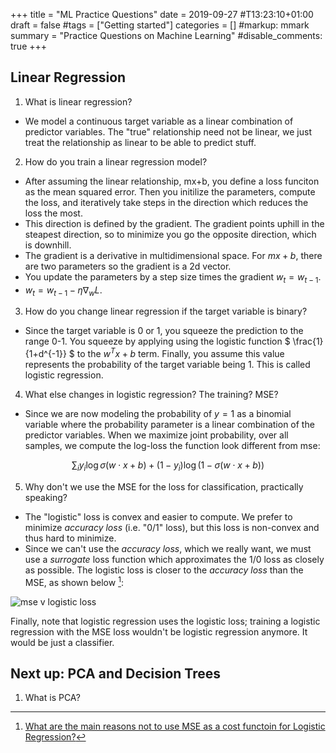 +++
title = "ML Practice Questions"
date = 2019-09-27  #T13:23:10+01:00
draft = false
#tags = ["Getting started"]
categories = []
#markup: mmark
summary = "Practice Questions on Machine Learning"
#disable_comments: true
+++

## Linear Regression

1. What is linear regression?
  * We model a continuous target variable as a linear combination of predictor variables. The "true" relationship need not be linear, we just treat the relationship as linear to be able to predict stuff.

2. How do you train a linear regression model?
  * After assuming the linear relationship, mx+b, you define a loss funciton as the mean squared error. Then you initilize the parameters, compute the loss, and iteratively take steps in the direction which reduces the loss the most. 
  * This direction is defined by the gradient. The gradient points uphill in the steapest direction, so to minimize you go the opposite direction, which is downhill.
  * The gradient is a derivative in multidimensional space. For $mx+b$, there are two parameters so the gradient is a 2d vector.
  * You update the parameters by a step size times the gradient $w_t = w_{t-1}$.
  * $w_t = w_{t-1} - \eta \nabla_{w}L$.

3. How do you change linear regression if the target variable is binary?
  * Since the target variable is 0 or 1, you squeeze the prediction to the range 0-1. You squeeze by applying using the logistic function $ \frac{1}{1+d^{-1}} $ to the $w^{T}x + b$ term. Finally, you assume this value represents the probability of the target variable being 1. This is called logistic regression.

4. What else changes in logistic regression? The training? MSE?
  * Since we are now modeling the probability of $y=1$ as a binomial variable where the probability parameter is a linear combination of the predictor variables. When we maximize joint probability, over all samples, we compute the log-loss the function look different from mse: 

  $$\sum_i y_i \log \sigma(w \cdot x+b)+(1-y_i)\log(1-\sigma(w \cdot x+b))$$

5. Why don't we use the MSE for the loss for classification, practically speaking?
  * The "logistic" loss is convex and easier to compute. We prefer to minimize _accuracy loss_ (i.e. "0/1" loss), but this loss is non-convex and thus hard to minimize.
  * Since we can't use the _accuracy loss_, which we really want, we must use a _surrogate_ loss function which approximates the 1/0 loss as closely as possible. The logistic loss is closer to the _accuracy loss_ than the MSE, as shown below [^1]:

![mse v logistic loss](/img/mse_v_logistic_loss.png)

Finally, note that logistic regression uses the logistic loss; training a logistic regression with the MSE loss wouldn't be logistic regression anymore. It would be just a classifier.

## Next up: PCA and Decision Trees
1. What is PCA?

[^1]: [What are the main reasons not to use MSE as a cost functoin for Logistic Regression?](https://www.quora.com/What-are-the-main-reasons-not-to-use-MSE-as-a-cost-function-for-Logistic-Regression)
